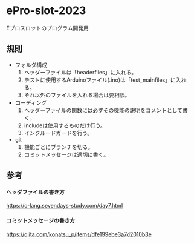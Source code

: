 # ePro-slot-2023
Eプロスロットのプログラム開発用

## 規則
* フォルダ構成
  1. ヘッダーファイルは「headerfiles」に入れる。
  2. テストに使用するArduinoファイル(.ino)は「test_mainfiles」に入れる。
  3. それ以外のファイルを入れる場合は要相談。
* コーディング
  1. ヘッダーファイルの関数には必ずその機能の説明をコメントとして書く。
  2. includeは使用するものだけ行う。
  3. インクルードガードを行う。
* git
  1. 機能ごとにブランチを切る。
  2. コミットメッセージは適切に書く。
## 参考
#### ヘッダファイルの書き方
https://c-lang.sevendays-study.com/day7.html
#### コミットメッセージの書き方
https://qiita.com/konatsu_p/items/dfe199ebe3a7d2010b3e

